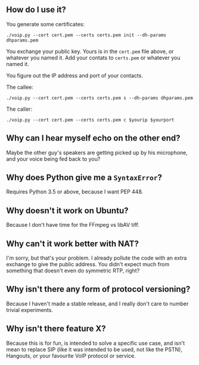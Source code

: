 ## How do I use it?

You generate some certificates:

    ./voip.py --cert cert.pem --certs certs.pem init --dh-params dhparams.pem

You exchange your public key. Yours is in the `cert.pem` file above, or
whatever you named it. Add your contats to `certs.pem` or whatever you named
it.

You figure out the IP address and port of your contacts.

The callee:

    ./voip.py --cert cert.pem --certs certs.pem s --dh-params dhparams.pem

The caller:

    ./voip.py --cert cert.pem --certs certs.pem c $yourip $yourport

## Why can I hear myself echo on the other end?

Maybe the other guy's speakers are getting picked up by his microphone, and
your voice being fed back to you?

## Why does Python give me a `SyntaxError`?

Requires Python 3.5 or above, because I want PEP 448.

## Why doesn't it work on Ubuntu?

Because I don't have time for the FFmpeg vs libAV tiff.

## Why can't it work better with NAT?

I'm sorry, but that's your problem. I already pollute the code with an extra
exchange to give the public address. You didn't expect much from something that
doesn't even do symmetric RTP, right?

## Why isn't there any form of protocol versioning?

Because I haven't made a stable release, and I really don't care to number
trivial experiments.

## Why isn't there feature X?

Because this is for fun, is intended to solve a specific use case, and isn't
mean to replace SIP (like it was intended to be used, not like the PSTN),
Hangouts, or your favourite VoIP protocol or service.
